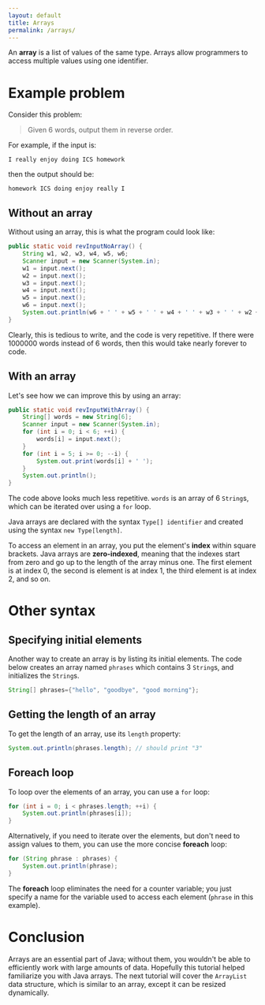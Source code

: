 ```yaml
---
layout: default
title: Arrays
permalink: /arrays/
---
```


An **array** is a list of values of the same type. Arrays allow programmers to access multiple values using one identifier.

# Example problem

Consider this problem:
> Given 6 words, output them in reverse order.

For example, if the input is:
```
I really enjoy doing ICS homework
```
then the output should be:
```
homework ICS doing enjoy really I
```

## Without an array

Without using an array, this is what the program could look like:

```java
public static void revInputNoArray() {
    String w1, w2, w3, w4, w5, w6;
    Scanner input = new Scanner(System.in);
    w1 = input.next();
    w2 = input.next();
    w3 = input.next();
    w4 = input.next();
    w5 = input.next();
    w6 = input.next();
    System.out.println(w6 + ' ' + w5 + ' ' + w4 + ' ' + w3 + ' ' + w2 + ' ' + w1);
}
```

Clearly, this is tedious to write, and the code is very repetitive. If there were 1000000 words instead of 6 words, then this would take nearly forever to code.

## With an array

Let's see how we can improve this by using an array:

```java
public static void revInputWithArray() {
    String[] words = new String[6];
    Scanner input = new Scanner(System.in);
    for (int i = 0; i < 6; ++i) {
        words[i] = input.next();
    }
    for (int i = 5; i >= 0; --i) {
        System.out.print(words[i] + ' ');
    }
    System.out.println();
}
```

The code above looks much less repetitive. `words` is an array of 6 `String`s, which can be iterated over using a `for` loop.

Java arrays are declared with the syntax `Type[] identifier` and created using the syntax `new Type[length]`. 

To access an element in an array, you put the element's **index** within square brackets. Java arrays are **zero-indexed**, meaning that the indexes start from zero and go up to the length of the array minus one. The first element is at index 0, the second is element is at index 1, the third element is at index 2, and so on.

# Other syntax

## Specifying initial elements

Another way to create an array is by listing its initial elements. The code below creates an array named `phrases` which contains 3 `String`s, and initializes the `String`s.

```java
String[] phrases={"hello", "goodbye", "good morning"};
```
## Getting the length of an array

To get the length of an array, use its `length` property:
```java
System.out.println(phrases.length); // should print "3"
```

## Foreach loop

To loop over the elements of an array, you can use a `for` loop:

```java
for (int i = 0; i < phrases.length; ++i) {
    System.out.println(phrases[i]);
}
```

Alternatively, if you need to iterate over the elements, but don't need to assign values to them, you can use the more concise **foreach** loop:

```java
for (String phrase : phrases) {
    System.out.println(phrase);
}
```

The **foreach** loop eliminates the need for a counter variable; you just specify a name for the variable used to access each element (`phrase` in this example).

# Conclusion

Arrays are an essential part of Java; without them, you wouldn't be able to efficiently work with large amounts of data. Hopefully this tutorial helped familiarize you with Java arrays. The next tutorial will cover the `ArrayList` data structure, which is similar to an array, except it can be resized dynamically.
